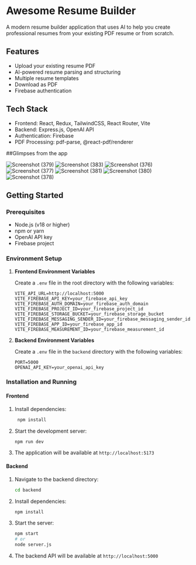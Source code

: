 # Awesome Resume Builder

A modern resume builder application that uses AI to help you create professional resumes from your existing PDF resume or from scratch.

## Features

- Upload your existing resume PDF
- AI-powered resume parsing and structuring
- Multiple resume templates
- Download as PDF
- Firebase authentication

## Tech Stack

- Frontend: React, Redux, TailwindCSS, React Router, Vite
- Backend: Express.js, OpenAI API
- Authentication: Firebase
- PDF Processing: pdf-parse, @react-pdf/renderer


##Glimpses from the app

![Screenshot (379)](https://github.com/user-attachments/assets/03984307-e1a6-4a4c-a2c0-38cfe8ba01ef)
![Screenshot (383)](https://github.com/user-attachments/assets/666f9524-4704-492c-bbbb-cb85cb1fc998)
![Screenshot (376)](https://github.com/user-attachments/assets/1bab74eb-7ef8-4b40-976b-8b1899d05357)
![Screenshot (377)](https://github.com/user-attachments/assets/c7ead9dc-2036-4375-91d5-bd534ac908de)
![Screenshot (381)](https://github.com/user-attachments/assets/b0d365aa-e476-4dc8-92c4-043d49256d81)
![Screenshot (380)](https://github.com/user-attachments/assets/d092c8f6-2d2a-4bbf-a3f0-e81d98f6e876)
![Screenshot (378)](https://github.com/user-attachments/assets/4dca8ab3-de42-4ab2-8a79-032caad60409)


## Getting Started

### Prerequisites

- Node.js (v18 or higher)
- npm or yarn
- OpenAI API key
- Firebase project

### Environment Setup

1. **Frontend Environment Variables**

   Create a `.env` file in the root directory with the following variables:

   ```
   VITE_API_URL=http://localhost:5000
   VITE_FIREBASE_API_KEY=your_firebase_api_key
   VITE_FIREBASE_AUTH_DOMAIN=your_firebase_auth_domain
   VITE_FIREBASE_PROJECT_ID=your_firebase_project_id
   VITE_FIREBASE_STORAGE_BUCKET=your_firebase_storage_bucket
   VITE_FIREBASE_MESSAGING_SENDER_ID=your_firebase_messaging_sender_id
   VITE_FIREBASE_APP_ID=your_firebase_app_id
   VITE_FIREBASE_MEASUREMENT_ID=your_firebase_measurement_id
   ```

2. **Backend Environment Variables**

   Create a `.env` file in the `backend` directory with the following variables:

   ```
   PORT=5000
   OPENAI_API_KEY=your_openai_api_key
   ```

### Installation and Running

#### Frontend

1. Install dependencies:
   ```bash
    npm install
   ```

2. Start the development server:
   ```bash
   npm run dev
   ```

3. The application will be available at `http://localhost:5173`

#### Backend

1. Navigate to the backend directory:
   ```bash
   cd backend
   ```

2. Install dependencies:
   ```bash
   npm install
   ```

3. Start the server:
   ```bash
   npm start
   # or
   node server.js
   ```

4. The backend API will be available at `http://localhost:5000`
